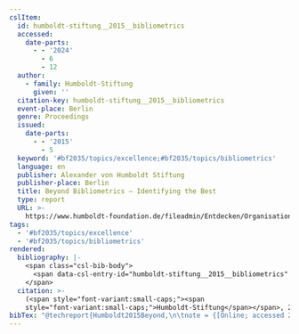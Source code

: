 ```yaml
---
cslItem:
  id: humboldt-stiftung__2015__bibliometrics
  accessed:
    date-parts:
      - - '2024'
        - 6
        - 12
  author:
    - family: Humboldt-Stiftung
      given: ''
  citation-key: humboldt-stiftung__2015__bibliometrics
  event-place: Berlin
  genre: Proceedings
  issued:
    date-parts:
      - - '2015'
        - 5
  keyword: '#bf2035/topics/excellence;#bf2035/topics/bibliometrics'
  language: en
  publisher: Alexander von Humboldt Stiftung
  publisher-place: Berlin
  title: Beyond Bibliometrics – Identifying the Best
  type: report
  URL: >-
    https://www.humboldt-foundation.de/fileadmin/Entdecken/Organisation/International_Advisory_Board/2014_duzSpecial.pdf
tags:
  - '#bf2035/topics/excellence'
  - '#bf2035/topics/bibliometrics'
rendered:
  bibliography: |-
    <span class="csl-bib-body">
      <span data-csl-entry-id="humboldt-stiftung__2015__bibliometrics" class="csl-entry"><span class='author-bib'>Humboldt-Stiftung</span>. <span class='date-bib'>(2015)</span>. <span class='title'><i><b><span style="font-style:normal;">Beyond Bibliometrics – Identifying the Best</span></b></i></span> [Proceedings]. Alexander von Humboldt Stiftung. <span class='URL'><a href='https://www.humboldt-foundation.de/fileadmin/Entdecken/Organisation/International_Advisory_Board/2014_duzSpecial.pdf'>LINK</a></span></span>
    </span>
  citation: >-
    (<span style="font-variant:small-caps;"><span
    style="font-variant:small-caps;">Humboldt-Stiftung</span></span>, 2015)
bibTex: "@techreport{Humboldt2015Beyond,\n\tnote = {[Online; accessed 2024-06-12]},\n\taddress = {Berlin},\n\tauthor = {{Humboldt-Stiftung}},\n\tyear = {2015},\n\tmonth = {5},\n\tinstitution = {Alexander von Humboldt Stiftung},\n\ttitle = {Beyond {Bibliometrics} -- {Identifying} the {Best}},\n\ttype = {Proceedings},\n\turl = {https://www.humboldt-foundation.de/fileadmin/Entdecken/Organisation/International_Advisory_Board/2014_duzSpecial.pdf},\n}\n\n"
---
```

